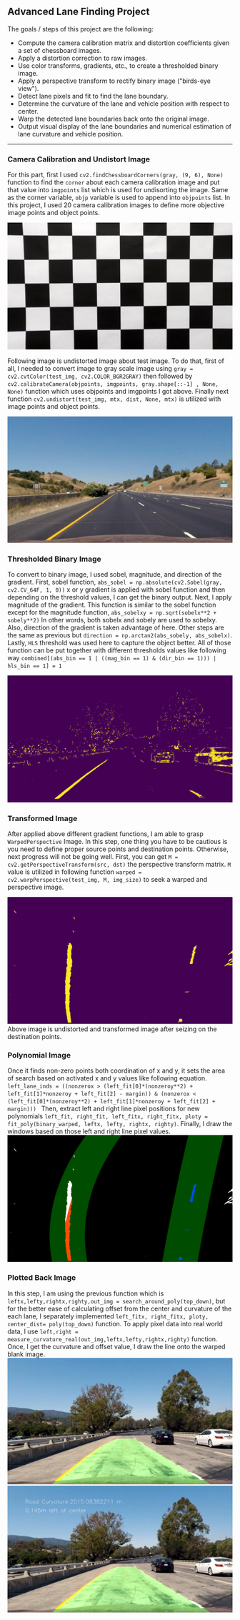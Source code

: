 ## Advanced Lane Finding Project

The goals / steps of this project are the following:

* Compute the camera calibration matrix and distortion coefficients given a set of chessboard images.
* Apply a distortion correction to raw images.
* Use color transforms, gradients, etc., to create a thresholded binary image.
* Apply a perspective transform to rectify binary image ("birds-eye view").
* Detect lane pixels and fit to find the lane boundary.
* Determine the curvature of the lane and vehicle position with respect to center.
* Warp the detected lane boundaries back onto the original image.
* Output visual display of the lane boundaries and numerical estimation of lane curvature and vehicle position.

[image1]: ./output_images/UndistortedCalibrationImage1.jpg
[image2]: ./output_images/UndistortedTestImage1.jpg
[image3]: ./output_images/BinaryTestImage1.jpg
[image4]: ./output_images/WarpedTestImage1.jpg
[image5]: ./output_images/PolynomialTestImage1.jpg
[image6]: ./output_images/PlottedBackTestImage1.jpg
[image7]: ./output_images/PlottedBackTestImage6.jpg
---
### Camera Calibration and Undistort Image

For this part, first I used ```cv2.findChessboardCorners(gray, (9, 6), None)``` function to find the ```corner``` about each camera calibration image and put that value into ```imgpoints``` list which is used for undisorting the image. Same as the corner variable, ```objp``` variable is used to append into ```objpoints``` list. In this project, I used 20 camera calibration images to define more objective image points and object points. 

![CalibrationImage][image1]


Following image is undistorted image about test image. To do that, first of all, I needed to convert image to gray scale image using ```gray = cv2.cvtColor(test_img, cv2.COLOR_BGR2GRAY)``` then followed by ```cv2.calibrateCamera(objpoints, imgpoints, gray.shape[::-1] , None, None)``` function which uses objpoints and imgpoints I got above. Finally next function ```cv2.undistort(test_img, mtx, dist, None, mtx)``` is utilized with image points and object points. 
    

![UndistortedTestImage][image2]


### Thresholded Binary Image

To convert to binary image, I used sobel, magnitude, and direction of the gradient. First, sobel function, ```abs_sobel = np.absolute(cv2.Sobel(gray, cv2.CV_64F, 1, 0))``` x or y gradient is applied with sobel function and then depending on the threshold values, I can get the binary output. Next, I apply magnitude of the gradient. This function is similar to the sobel function except for the magnitude function, ```abs_sobelxy = np.sqrt(sobelx**2 + sobely**2)``` In other words, both sobelx and sobely are used to sobelxy. Also, direction of the gradient is taken advantage of here. Other steps are the same as previous but ```direction = np.arctan2(abs_sobely, abs_sobelx)```. Lastly, ```HLS``` threshold was used here to capture the object better. All of those function can be put together with different thresholds values like following way ```combined[(abs_bin == 1 | ((mag_bin == 1) & (dir_bin == 1))) | hls_bin == 1] = 1``` 


![BinaryImage][image3]


### Transformed Image
    
After applied above different gradient functions, I am able to grasp ```WarpedPerspective``` Image. In this step, one thing you have to be cautious is you need to define proper source points and destination points. Otherwise, next progress will not be going well. First, you can get ```M = cv2.getPerspectiveTransform(src, dst)``` the perspective transform matrix. ```M``` value is utilized in following function ```warped = cv2.warpPerspective(test_img, M, img_size)``` to seek a warped and perspective image. 
    
![BinaryImage][image4]
Above image is undistorted and transformed image after seizing on the destination points.


### Polynomial Image

Once it finds non-zero points both coordination of x and y, it sets the area of search based on activated x and y values like following equation. ```left_lane_inds = ((nonzerox > (left_fit[0]*(nonzeroy**2) + left_fit[1]*nonzeroy + left_fit[2] - margin)) & (nonzerox < (left_fit[0]*(nonzeroy**2) + left_fit[1]*nonzeroy + left_fit[2] + margin))) ``` Then, extract left and right line pixel positions for new polynomials ```left_fit, right_fit, left_fitx, right_fitx, ploty = fit_poly(binary_warped, leftx, lefty, rightx, righty)```. Finally, I draw the windows based on those left and right line pixel values. 
![BinaryImage][image5]


### Plotted Back Image

In this step, I am using the previous function which is ```leftx,lefty,rightx,righty,out_img = search_around_poly(top_down)```, but for the better ease of calculating offset from the center and curvature of the each lane, I separately implemented ```left_fitx, right_fitx, ploty, center_dist= poly(top_down)``` function. To apply pixel data into real world data, I use ```left,right = measure_curvature_real(out_img,leftx,lefty,rightx,righty)``` function. Once, I get the curvature and offset value, I draw the line onto the warped blank image.
![BinaryImage][image6]
![BinaryImage][image7]